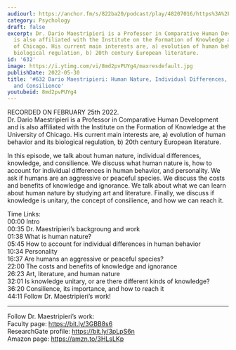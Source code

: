 ```yaml
---
audiourl: https://anchor.fm/s/822ba20/podcast/play/48207016/https%3A%2F%2Fd3ctxlq1ktw2nl.cloudfront.net%2Fstaging%2F2022-1-25%2Fb1213264-3c40-4071-6638-acbe05833517.m4a
category: Psychology
draft: false
excerpt: Dr. Dario Maestripieri is a Professor in Comparative Human Development and
  is also affiliated with the Institute on the Formation of Knowledge at the University
  of Chicago. His current main interests are, a) evolution of human behavior and its
  biological regulation, b) 20th century European literature.
id: '632'
image: https://i.ytimg.com/vi/8md2pvPUYg4/maxresdefault.jpg
publishDate: 2022-05-30
title: '#632 Dario Maestripieri: Human Nature, Individual Differences, Knowledge,
  and Consilience'
youtubeid: 8md2pvPUYg4
---
```

<div class="timelinks">

RECORDED ON FEBRUARY 25th 2022.  
Dr. Dario Maestripieri is a Professor in Comparative Human Development and is also affiliated with the Institute on the Formation of Knowledge at the University of Chicago. His current main interests are, a) evolution of human behavior and its biological regulation, b) 20th century European literature.

In this episode, we talk about human nature, individual differences, knowledge, and consilience. We discuss what human nature is, how to account for individual differences in human behavior, and personality. We ask if humans are an aggressive or peaceful species. We discuss the costs and benefits of knowledge and ignorance. We talk about what we can learn about human nature by studying art and literature. Finally, we discuss if knowledge is unitary, the concept of consilience, and how we can reach it.

Time Links:  
<time>00:00</time> Intro  
<time>00:35</time> Dr. Maestripieri’s backgroung and work  
<time>01:38</time> What is human nature?  
<time>05:45</time> How to account for individual differences in human behavior  
<time>10:34</time> Personality  
<time>16:37</time> Are humans an aggressive or peaceful species?  
<time>22:00</time> The costs and benefits of knowledge and ignorance  
<time>26:23</time> Art, literature, and human nature  
<time>32:01</time> Is knowledge unitary, or are there different kinds of knowledge?  
<time>36:20</time> Consilience, its importance, and how to reach it  
<time>44:11</time> Follow Dr. Maestripieri’s work!

---

Follow Dr. Maestripieri’s work:  
Faculty page: https://bit.ly/3GBB8s6  
ResearchGate profile: https://bit.ly/3pLpS6n  
Amazon page: https://amzn.to/3HLsLKp
</div>


